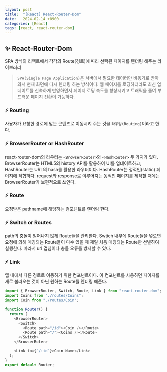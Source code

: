 ```yaml
---
layout: post
title:  "[React] React-Router-Dom"
date:   2024-02-14 +0900
categories: [React]
tags: [react, react-router-dom]
---
```



## ✨ React-Router-Dom

SPA 방식의 리액트에서 각각의 Route(경로)에 따라 선택된 페이지를 렌더링 해주는 라이브러리

> `SPA(Single Page Application)`은 서버에서 필요한 데이터만 비동기로 받아와서 현재 화면에 다시 렌더링 하는 방식이다. 웹 페이지를 로딩하더라도 최신 업데이트를 신속하게 반영하면서 페이지 로딩 속도를 향상시키고 트래픽을 줄여 부드러운 페이지 전환이 가능하다.

### ⚡ Routing

사용자가 요청한 경로에 맞는 콘텐츠로 이동시켜 주는 것을 `라우팅(Routing)`이라고 한다.

### ⚡ BrowserRouter or HashRouter

react-router-dom의 라우터는 `<BrowserRouter>`와 `<HashRouter>` 두 가지가 있다. BrowserRouter는 HTML5의 history API를 활용하여 UI를 업데이트하고, HashRouter는 URL의 hash를 활용한 라우터이다. HashRouter는 정적인(static) 페이지에 적합하다. request와 response로 이루어지는 동적인 페이지를 제작할 때에는 BrowserRouter가 보편적으로 쓰인다.

### ⚡ Route

요청받은 pathname에 해당하는 컴포넌트를 렌더링 한다.

### ⚡ Switch or Routes

path의 충돌이 일어나지 않게 Route들을 관리한다. Swtich 내부에 Route들을 넣으면 요청에 의해 매칭되는 Route들이 다수 있을 때 제일 처음 매칭되는 Route만 선별하여 실행한다. 따라서 url 겹침이나 충돌 오류를 방지할 수 있다.
 
### ⚡ Link

앱 내에서 다른 경로로 이동하기 위한 컴포넌트이다. 이 컴포넌트를 사용하면 페이지를 새로 불러오는 것이 아닌 원하는 Route를 렌더링 해준다.

```javascript
import { BrowserRouter, Switch, Route, Link } from "react-router-dom";
import Coins from "./routes/Coins";
import Coin from "./routes/Coin";

function Router() {
  return (
    <BrowserRouter>
      <Switch>
        <Route path="/id"><Coin /></Route>
        <Route path="/"><Coins /></Route>
      </Switch>
    </BrowserRoter>

    <Link to={`/:id`}>Coin Name</Link>
  );
}
export default Router;
```